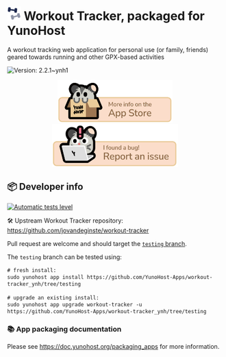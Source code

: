 <!--
N.B.: This README was automatically generated by <https://github.com/YunoHost/apps_tools/blob/main/readme_generator>
It shall NOT be edited by hand.
-->

<h1>
  <img src="https://raw.githubusercontent.com/YunoHost/apps/master/logos/workout-tracker.png" width="32px" alt="Logo of Workout Tracker">
  Workout Tracker, packaged for YunoHost
</h1>

A workout tracking web application for personal use (or family, friends) geared towards running and other GPX-based activities

![Version: 2.2.1~ynh1](https://img.shields.io/badge/Version-2.2.1~ynh1-rgba(0,150,0,1)?style=for-the-badge)

<div align="center">
<a href="https://apps.yunohost.org/app/workout-tracker"><img height="100px" src="https://github.com/YunoHost/yunohost-artwork/raw/refs/heads/main/badges/neopossum-badges/badge_more_info_on_the_appstore.svg"/></a>
<a href="https://github.com/YunoHost-Apps/workout-tracker_ynh/issues"><img height="100px" src="https://github.com/YunoHost/yunohost-artwork/raw/refs/heads/main/badges/neopossum-badges/badge_report_an_issue.svg"/></a>
</div>

## 📦 Developer info

[![Automatic tests level](https://apps.yunohost.org/badge/cilevel/workout-tracker)](https://ci-apps.yunohost.org/ci/apps/workout-tracker/)

🛠️ Upstream Workout Tracker repository: <https://github.com/jovandeginste/workout-tracker>

Pull request are welcome and should target the [`testing` branch](https://github.com/YunoHost-Apps/workout-tracker_ynh/tree/testing).

The `testing` branch can be tested using:
```
# fresh install:
sudo yunohost app install https://github.com/YunoHost-Apps/workout-tracker_ynh/tree/testing

# upgrade an existing install:
sudo yunohost app upgrade workout-tracker -u https://github.com/YunoHost-Apps/workout-tracker_ynh/tree/testing
```

### 📚 App packaging documentation

Please see <https://doc.yunohost.org/packaging_apps> for more information.